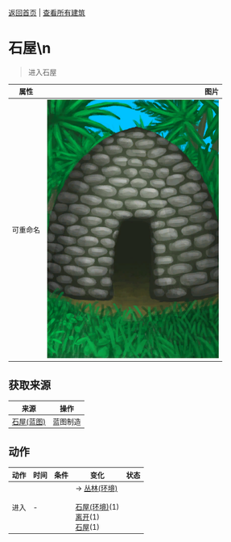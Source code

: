 [返回首页](index.md)   |  [查看所有建筑](building.md)
# 石屋\n  
> 进入石屋  
  
  属性  |   图片   
 ----  |  ----:   
 可重命名  |  ![](Sprite/StoneHut.png)   
  
## 获取来源  
来源  |  操作  
----  |  ----  
[石屋(蓝图)](Bp_StoneHut.md)  |  蓝图制造  
## 动作  
动作  |  时间  |  条件  |  变化  |  状态  
----  |  ----  |  ----  |  ----  |  ----  
进入  |  -  |    |  → [丛林(环境)](Env_Jungle.md)<br><br>[石屋(环境)](Env_StoneHut.md)(1)<br>[离开](StoneHutExit.md)(1)<br>[石屋](StoneHut.md)(1)  |    
